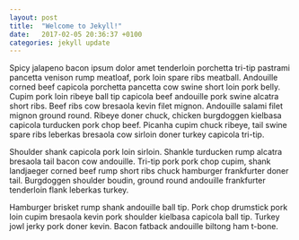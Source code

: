 ```yaml
---
layout: post
title:  "Welcome to Jekyll!"
date:   2017-02-05 20:36:37 +0100
categories: jekyll update
---
```



Spicy jalapeno bacon ipsum dolor amet tenderloin porchetta tri-tip pastrami pancetta venison rump meatloaf, pork loin spare ribs meatball. Andouille corned beef capicola porchetta pancetta cow swine short loin pork belly. Cupim pork loin ribeye ball tip capicola beef andouille pork swine alcatra short ribs. Beef ribs cow bresaola kevin filet mignon. Andouille salami filet mignon ground round. Ribeye doner chuck, chicken burgdoggen kielbasa capicola turducken pork chop beef. Picanha cupim chuck ribeye, tail swine spare ribs leberkas bresaola cow sirloin doner turkey capicola tri-tip.

Shoulder shank capicola pork loin sirloin. Shankle turducken rump alcatra bresaola tail bacon cow andouille. Tri-tip pork pork chop cupim, shank landjaeger corned beef rump short ribs chuck hamburger frankfurter doner tail. Burgdoggen shoulder boudin, ground round andouille frankfurter tenderloin flank leberkas turkey.

Hamburger brisket rump shank andouille ball tip. Pork chop drumstick pork loin cupim bresaola kevin pork shoulder kielbasa capicola ball tip. Turkey jowl jerky pork doner kevin. Bacon fatback andouille biltong ham t-bone.
